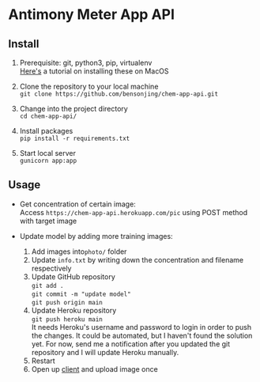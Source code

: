 # Antimony Meter App API

## Install 

1. Prerequisite: git, python3, pip, virtualenv  
[Here's](https://sourabhbajaj.com/mac-setup/Python/) a tutorial on installing these on MacOS  

2. Clone the repository to your local machine  
`git clone https://github.com/bensonjing/chem-app-api.git`

3. Change into the project directory  
`cd chem-app-api/`  

4. Install packages  
`pip install -r requirements.txt`  

5. Start local server  
`gunicorn app:app`  


## Usage  

- Get concentration of certain image:  
Access `https://chem-app-api.herokuapp.com/pic` using POST method with target image 

- Update model by adding more training images:
    1. Add images into`photo/` folder  
    2. Update `info.txt` by writing down the concentration and filename respectively
    3. Update GitHub repository  
    `git add .`  
    `git commit -m "update model"`  
    `git push origin main`  
    4. Update Heroku repository  
    `git push heroku main`  
    It needs Heroku's username and password to login in order to push the changes. It could be automated, but I haven't found the solution yet. For now, send me a notification after you updated the git repository and I will update Heroku manually. 
    4. Restart
    4. Open up [client](https://github.com/bensonjing/chem-app-client) and upload image once  
